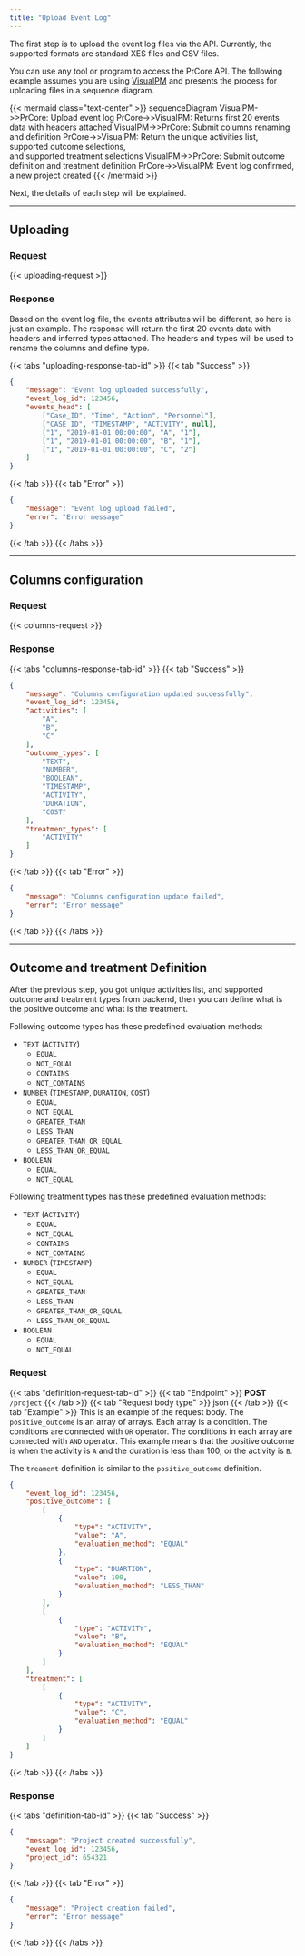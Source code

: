```yaml
---
title: "Upload Event Log"
---
```


The first step is to upload the event log files via the API. Currently, the supported formats are standard XES files and CSV files.

You can use any tool or program to access the PrCore API. The following example assumes you are using [VisualPM](https://github.com/VisualPM) and presents the process for uploading files in a sequence diagram.

{{< mermaid class="text-center" >}}
sequenceDiagram
    VisualPM->>PrCore: Upload event log
    PrCore->>VisualPM: Returns first 20 events data with headers attached
    VisualPM->>PrCore: Submit columns renaming and definition
    PrCore->>VisualPM: Return the unique activities list, <br>supported outcome selections, <br>and supported treatment selections
    VisualPM->>PrCore: Submit outcome definition and treatment definition
    PrCore->>VisualPM: Event log confirmed, a new project created
{{< /mermaid >}}

Next, the details of each step will be explained.

---

## Uploading

### Request

{{< uploading-request >}}

### Response

Based on the event log file, the events attributes will be different, so here is just an example. The response will return the first 20 events data with headers and inferred types attached. The headers and types will be used to rename the columns and define type.

{{< tabs "uploading-response-tab-id" >}}
{{< tab "Success" >}}
```json
{
    "message": "Event log uploaded successfully",
    "event_log_id": 123456,
    "events_head": [
        ["Case_ID", "Time", "Action", "Personnel"],
        ["CASE_ID", "TIMESTAMP", "ACTIVITY", null],
        ["1", "2019-01-01 00:00:00", "A", "1"],
        ["1", "2019-01-01 00:00:00", "B", "1"],
        ["1", "2019-01-01 00:00:00", "C", "2"]
    ]
}
```
{{< /tab >}}
{{< tab "Error" >}}
```json
{
    "message": "Event log upload failed",
    "error": "Error message"
}
```
{{< /tab >}}
{{< /tabs >}}

---

## Columns configuration

### Request

{{< columns-request >}}

### Response

{{< tabs "columns-response-tab-id" >}}
{{< tab "Success" >}}
```json
{
    "message": "Columns configuration updated successfully",
    "event_log_id": 123456,
    "activities": [
        "A",
        "B",
        "C"
    ],
    "outcome_types": [
        "TEXT",
        "NUMBER",
        "BOOLEAN",
        "TIMESTAMP",
        "ACTIVITY",
        "DURATION",
        "COST"
    ],
    "treatment_types": [
        "ACTIVITY"
    ]
}
```
{{< /tab >}}
{{< tab "Error" >}}
```json
{
    "message": "Columns configuration update failed",
    "error": "Error message"
}
```
{{< /tab >}}
{{< /tabs >}}

---

## Outcome and treatment Definition

After the previous step, you got unique activities list, and supported outcome and treatment types from backend, then you can define what is the positive outcome and what is the treatment.

Following outcome types has these predefined evaluation methods:

- `TEXT` (`ACTIVITY`)
    - `EQUAL`
    - `NOT_EQUAL`
    - `CONTAINS`
    - `NOT_CONTAINS`
- `NUMBER` (`TIMESTAMP`, `DURATION`, `COST`)
    - `EQUAL`
    - `NOT_EQUAL`
    - `GREATER_THAN`
    - `LESS_THAN`
    - `GREATER_THAN_OR_EQUAL`
    - `LESS_THAN_OR_EQUAL`
- `BOOLEAN`
    - `EQUAL`
    - `NOT_EQUAL`

Following treatment types has these predefined evaluation methods:

- `TEXT` (`ACTIVITY`)
    - `EQUAL`
    - `NOT_EQUAL`
    - `CONTAINS`
    - `NOT_CONTAINS`
- `NUMBER` (`TIMESTAMP`)
    - `EQUAL`
    - `NOT_EQUAL`
    - `GREATER_THAN`
    - `LESS_THAN`
    - `GREATER_THAN_OR_EQUAL`
    - `LESS_THAN_OR_EQUAL`
- `BOOLEAN`
    - `EQUAL`
    - `NOT_EQUAL`

### Request

{{< tabs "definition-request-tab-id" >}}
{{< tab "Endpoint" >}} **POST** `/project` {{< /tab >}}
{{< tab "Request body type" >}} json {{< /tab >}}
{{< tab "Example" >}}
This is an example of the request body. The `positive_outcome` is an array of arrays. Each array is a condition. The conditions are connected with `OR` operator. The conditions in each array are connected with `AND` operator. This example means that the positive outcome is when the activity is `A` and the duration is less than 100, or the activity is `B`.

The `treament` definition is similar to the `positive_outcome` definition.

```json
{
    "event_log_id": 123456,
    "positive_outcome": [
        [
            {
                "type": "ACTIVITY",
                "value": "A",
                "evaluation_method": "EQUAL"
            },
            {
                "type": "DUARTION",
                "value": 100,
                "evaluation_method": "LESS_THAN"
            }
        ],
        [
            {
                "type": "ACTIVITY",
                "value": "B",
                "evaluation_method": "EQUAL"
            }
        ]
    ],
    "treatment": [
        [
            {
                "type": "ACTIVITY",
                "value": "C",
                "evaluation_method": "EQUAL"
            }
        ]
    ]
}
```
{{< /tab >}}
{{< /tabs >}}



### Response

{{< tabs "definition-tab-id" >}}
{{< tab "Success" >}}
```json
{
    "message": "Project created successfully",
    "event_log_id": 123456,
    "project_id": 654321
}
```
{{< /tab >}}
{{< tab "Error" >}}
```json
{
    "message": "Project creation failed",
    "error": "Error message"
}
```
{{< /tab >}}
{{< /tabs >}}
